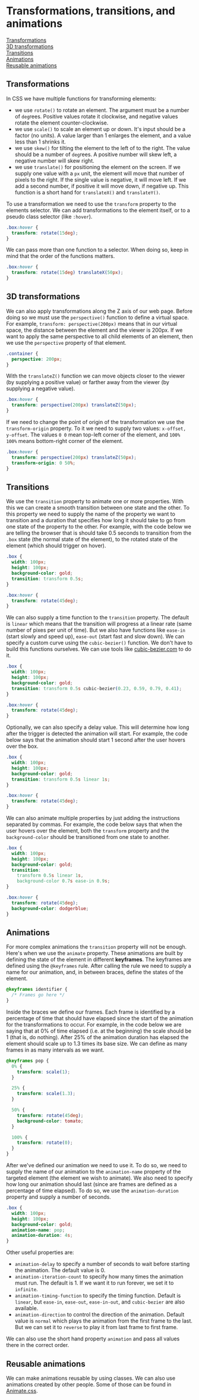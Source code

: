 # Transformations, transitions, and animations

[Transformations](#transformations)  
[3D transformations](#3d-transformations)  
[Transitions](#transitions)  
[Animations](#animations)  
[Reusable animations](#reusable-animations)  

## Transformations

In CSS we have multiple functions for transforming elements:

- we use `rotate()` to rotate an element. The argument must be a number of `deg`rees. Positive values rotate it clockwise, and negative values rotate the element counter-clockwise.
- we use `scale()` to scale an element up or down. It's input should be a factor (no units). A value larger than 1 enlarges the element, and a value less than 1 shrinks it.
- we use `skew()` for tilting the element to the left of to the right. The value should be a number of `deg`rees. A positive number will skew left, a negative number will skew right.
- we use `translate()` for positioning the element on the screen. If we supply one value with a `px` unit, the element will move that number of pixels to the right. If the single value is negative, it will move left. If we add a second number, if positive it will move down, if negative up. This function is a short hand for `translateX()` and `translateY()`. 

To use a transformation we need to use the `transform` property to the elements selector. We can add transformations to the element itself, or to a pseudo class selector (like `:hover`).

``` css
.box:hover {
  transform: rotate(15deg);
}
```

We can pass more than one function to a selector. When doing so, keep in mind that the order of the functions matters.

``` css
.box:hover {
  transform: rotate(15deg) translateX(50px);
}
```

## 3D transformations

We can also apply transformations along the Z axis of our web page. Before doing so we must use the `perspective()` function to define a virtual space. For example, `transform: perspective(200px)` means that in our virtual space, the distance between the element and the viewer is 200px. If we want to apply the same perspective to all child elements of an element, then we use the `perspective` property of that element.

``` css
.container {
  perspective: 200px;
}
```

With the `translateZ()` function we can move objects closer to the viewer (by supplying a positive value) or farther away from the viewer (by supplying a negative value).

``` css
.box:hover {
  transform: perspective(200px) translateZ(50px);
}
```

If we need to change the point of origin of the transformation we use the `transform-origin` property. To it we need to supply two values: `x-offset, y-offset`. The values `0 0` mean top-left corner of the element, and `100% 100%` means bottom-right corner of the element.

``` css
.box:hover {
  transform: perspective(200px) translateZ(50px);
  transform-origin: 0 50%;
}
```

## Transitions

We use the `transition` property to animate one or more properties. With this we can create a smooth transition between one state and the other. To this property we need to supply the name of the property we want to transition and a duration that specifies how long it should take to go from one state of the property to the other. For example, with the code below we are telling the browser that is should take 0.5 seconds to transition from the `.box` state (the normal state of the element), to the rotated state of the element (which should trigger on hover).

``` css
.box {
  width: 100px;
  height: 100px;
  background-color: gold;
  transition: transform 0.5s;
}

.box:hover {
  transform: rotate(45deg);
}
```

We can also supply a time function to the `transition` property. The default is `linear` which means that the transition will progress at a linear rate (same number of pixes per unit of time). But we also have functions like `ease-in` (start slowly and speed up), `ease-out` (start fast and slow down). We can specify a custom curve using the `cubic-bezier()` function. We don't have to build this functions ourselves. We can use tools like [cubic-bezier.com](https://cubic-bezier.com) to do it.

``` css
.box {
  width: 100px;
  height: 100px;
  background-color: gold;
  transition: transform 0.5s cubic-bezier(0.23, 0.59, 0.79, 0.41);
}

.box:hover {
  transform: rotate(45deg);
}
```

Optionally, we can also specify a delay value. This will determine how long after the trigger is detected the animation will start. For example, the code below says that the animation should start 1 second after the user hovers over the box.

``` css
.box {
  width: 100px;
  height: 100px;
  background-color: gold;
  transition: transform 0.5s linear 1s;
}

.box:hover {
  transform: rotate(45deg);
}
```

We can also animate multiple properties by just adding the instructions separated by commas. For example, the code below says that when the user hovers over the element, both the `transform` property and the `background-color` should be transitioned from one state to another.

``` css
.box {
  width: 100px;
  height: 100px;
  background-color: gold;
  transition: 
    transform 0.5s linear 1s,
    background-color 0.7s ease-in 0.9s;
}

.box:hover {
  transform: rotate(45deg);
  background-color: dodgerblue;
}
```

## Animations

For more complex animations the `transition` property will not be enough. Here's when we use the `animate` property. These animations are built by defining the state of the element in different **keyframes**. The keyframes are defined using the `@keyframes` rule. After calling the rule we need to supply a name for our animation, and, in between braces, define the states of the element.

``` css
@keyframes identifier {
  /* Frames go here */
}
```

Inside the braces we define our frames. Each frame is identified by a percentage of time that should have elapsed since the start of the animation for the transformations to occur. For example, in the code below we are saying that at 0% of time elapsed (i.e. at the beginning) the scale should be 1 (that is, do nothing). After 25% of the animation duration has elapsed the element should scale up to 1.3 times its base size. We can define as many frames in as many intervals as we want.

``` css
@keyframes pop {
  0% {
    transform: scale(1);
  }

  25% {
    transform: scale(1.3);
  }

  50% {
    transform: rotate(45deg);
    background-color: tomato;
  }

  100% {
    transform: rotate(0);
  }
}
```

After we've defined our animation we need to use it. To do so, we need to supply the name of our animation to the `animation-name` property of the targeted element (the element we wish to animate). We also need to specify how long our animation should last (since are frames are defined as a percentage of time elapsed). To do so, we use the `animation-duration` property and supply a number of seconds.

``` css
.box {
  width: 100px;
  height: 100px;
  background-color: gold;
  animation-name: pop;
  animation-duration: 4s;
}
```

Other useful properties are:

- `animation-delay` to specify a number of seconds to wait before starting the animation. The default value is 0.
- `animation-iteration-count` to specify how many times the animation must run. The default is 1. If we want it to run forever, we set it to `infinite`.
- `animation-timing-function` to specify the timing function. Default is `linear`, but `ease-in`, `ease-out`, `ease-in-out`, and `cubic-bezier` are also available.
- `animation-direction` to control the direction of the animation. Default value is `normal` which plays the animation from the first frame to the last. But we can set it to `reverse` to play it from last frame to first frame.

We can also use the short hand property `animation` and pass all values there in the correct order.

## Reusable animations

We can make animations reusable by using classes. We can also use animations created by other people. Some of those can be found in [Animate.css](https://animate.style/).
